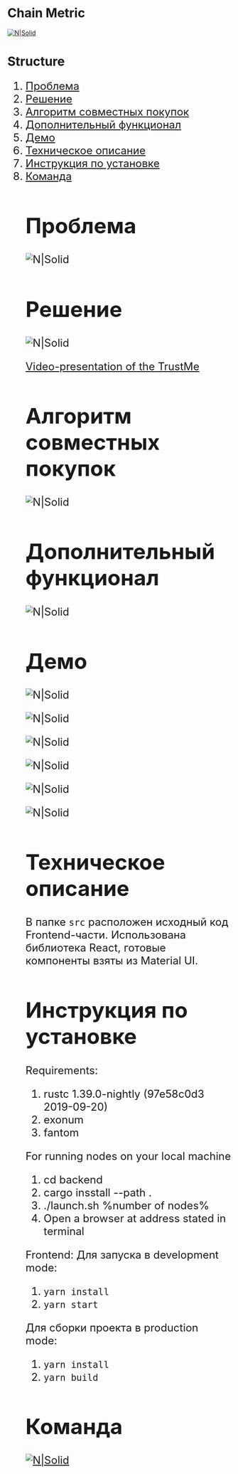 # Chain Metric

[![N|Solid](screenshots/p0.png)](http://startblock.online)

# Structure

<ol type="1" style="font-size: x-large;">
  <li> <a href="https://github.com/Kyzyl-ool/startblock-tenderhack#проблема">Проблема</a>
  <li> <a href="https://github.com/Kyzyl-ool/startblock-tenderhack#решение">Решение</a>
  <li> <a href="https://github.com/Kyzyl-ool/startblock-tenderhack#алгоритм-совместных-покупок">Алгоритм совместных покупок</a>
  <li> <a href="https://github.com/Kyzyl-ool/startblock-tenderhack#дополнительный-функционал">Дополнительный функционал</a>
  <li> <a href="https://github.com/Kyzyl-ool/startblock-tenderhack#демо">Демо</a>
  <li> <a href="https://github.com/Kyzyl-ool/startblock-tenderhack#техническое-описание">Техническое описание</a>
  <li> <a href="https://github.com/Kyzyl-ool/startblock-tenderhack#инструкция-по-установке">Инструкция по установке</a>
  <li> <a href="https://github.com/Kyzyl-ool/startblock-tenderhack#команда">Команда</a>


# Проблема

![N|Solid](screenshots/p1.png)


# Решение


![N|Solid](screenshots/p2.png)

<a href="https://www.youtube.com/watch?v=-3xvlPHu1Rg&feature=youtu.be">Video-presentation of the TrustMe</a>

# Алгоритм совместных покупок


![N|Solid](screenshots/p3.png)

# Дополнительный функционал


![N|Solid](screenshots/p4.png)

# Демо

![N|Solid](screenshots/p6.png)

![N|Solid](screenshots/1.png)

![N|Solid](screenshots/2.png)

![N|Solid](screenshots/3.png)

![N|Solid](screenshots/4.png)

![N|Solid](screenshots/5.png)

# Техническое описание
В папке `src` расположен исходный код Frontend-части. Использована библиотека React, готовые компоненты взяты из Material UI.


# Инструкция по установке
Requirements:
1. rustc 1.39.0-nightly (97e58c0d3 2019-09-20)
2. exonum
3. fantom

For running nodes on your local machine
1. cd backend
2. cargo insstall --path .
3. ./launch.sh %number of nodes%
4. Open a browser at address stated in terminal

Frontend:
Для запуска в development mode:
1. `yarn install`
2. `yarn start`

Для сборки проекта в production mode:
1. `yarn install`
2. `yarn build`


# Команда

[![N|Solid](screenshots/p5.png)](http://startblock.online)
